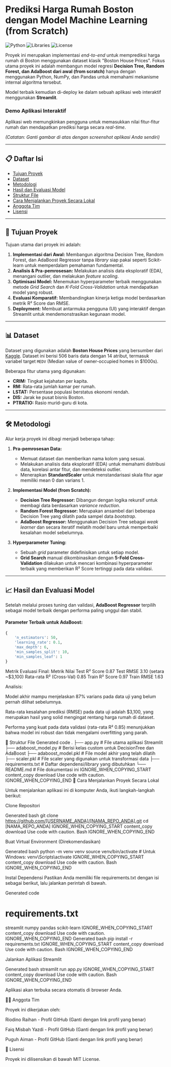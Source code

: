 
# Prediksi Harga Rumah Boston dengan Model Machine Learning (from Scratch)

![Python](https://img.shields.io/badge/Python-3.9%2B-blue.svg)
![Libraries](https://img.shields.io/badge/Libraries-Pandas%2C%20NumPy%2C%20Streamlit-orange.svg)
![License](https://img.shields.io/badge/License-MIT-green.svg)

Proyek ini merupakan implementasi *end-to-end* untuk memprediksi harga rumah di Boston menggunakan dataset klasik "Boston House Prices". Fokus utama proyek ini adalah membangun model regresi **Decision Tree, Random Forest, dan AdaBoost dari awal (from scratch)** hanya dengan menggunakan Python, NumPy, dan Pandas untuk memahami mekanisme internal algoritma tersebut.

Model terbaik kemudian di-deploy ke dalam sebuah aplikasi web interaktif menggunakan **Streamlit**.

###  Demo Aplikasi Interaktif

Aplikasi web memungkinkan pengguna untuk memasukkan nilai fitur-fitur rumah dan mendapatkan prediksi harga secara *real-time*.


*(Catatan: Ganti gambar di atas dengan screenshot aplikasi Anda sendiri)*

---

## 📋 Daftar Isi
- [Tujuan Proyek](#-tujuan-proyek)
- [Dataset](#-dataset)
- [Metodologi](#-metodologi)
- [Hasil dan Evaluasi Model](#-hasil-dan-evaluasi-model)
- [Struktur File](#-struktur-file)
- [Cara Menjalankan Proyek Secara Lokal](#-cara-menjalankan-proyek-secara-lokal)
- [Anggota Tim](#-anggota-tim)
- [Lisensi](#-lisensi)

---

## 🎯 Tujuan Proyek
Tujuan utama dari proyek ini adalah:
1.  **Implementasi dari Awal:** Membangun algoritma Decision Tree, Random Forest, dan AdaBoost Regressor tanpa *library* siap pakai seperti Scikit-learn untuk memperdalam pemahaman fundamental.
2.  **Analisis & Pra-pemrosesan:** Melakukan analisis data eksploratif (EDA), menangani outlier, dan melakukan *feature scaling*.
3.  **Optimisasi Model:** Menemukan hyperparameter terbaik menggunakan metode *Grid Search* dan *K-Fold Cross-Validation* untuk mendapatkan model yang robust.
4.  **Evaluasi Komparatif:** Membandingkan kinerja ketiga model berdasarkan metrik R² Score dan RMSE.
5.  **Deployment:** Membuat antarmuka pengguna (UI) yang interaktif dengan Streamlit untuk mendemonstrasikan kegunaan model.

---

## 📊 Dataset
Dataset yang digunakan adalah **Boston House Prices** yang bersumber dari [Kaggle](https://www.kaggle.com/datasets/vikrishnan/boston-house-prices). Dataset ini berisi 506 baris data dengan 14 atribut, termasuk variabel target `MEDV` (Median value of owner-occupied homes in $1000s).

Beberapa fitur utama yang digunakan:
- **CRIM:** Tingkat kejahatan per kapita.
- **RM:** Rata-rata jumlah kamar per rumah.
- **LSTAT:** Persentase populasi berstatus ekonomi rendah.
- **DIS:** Jarak ke pusat bisnis Boston.
- **PTRATIO:** Rasio murid-guru di kota.

---

## 🛠️ Metodologi
Alur kerja proyek ini dibagi menjadi beberapa tahap:

1.  **Pra-pemrosesan Data:**
    - Memuat dataset dan memberikan nama kolom yang sesuai.
    - Melakukan analisis data eksploratif (EDA) untuk memahami distribusi data, korelasi antar fitur, dan mendeteksi outlier.
    - Menerapkan **StandardScaler** untuk menstandarisasi skala fitur agar memiliki mean 0 dan varians 1.

2.  **Implementasi Model (from Scratch):**
    - **Decision Tree Regressor:** Dibangun dengan logika rekursif untuk membagi data berdasarkan *variance reduction*.
    - **Random Forest Regressor:** Merupakan ansambel dari beberapa Decision Tree yang dilatih pada sampel data *bootstrap*.
    - **AdaBoost Regressor:** Menggunakan Decision Tree sebagai *weak learner* dan secara iteratif melatih model baru untuk memperbaiki kesalahan model sebelumnya.

3.  **Hyperparameter Tuning:**
    - Sebuah *grid* parameter didefinisikan untuk setiap model.
    - **Grid Search** manual dikombinasikan dengan **5-Fold Cross-Validation** dilakukan untuk mencari kombinasi hyperparameter terbaik yang memberikan R² Score tertinggi pada data validasi.

---

## 📈 Hasil dan Evaluasi Model
Setelah melalui proses tuning dan validasi, **AdaBoost Regressor** terpilih sebagai model terbaik dengan performa paling unggul dan stabil.

#### Parameter Terbaik untuk AdaBoost:
```python
{
    'n_estimators': 50,
    'learning_rate': 0.1,
    'max_depth': 6,
    'min_samples_split': 10,
    'min_samples_leaf': 1
}
```
Metrik Evaluasi Final:
Metrik	Nilai
Test R² Score	0.87
Test RMSE	3.10 (setara ~$3,100)
Rata-rata R² (Cross-Val)	0.85
Train R² Score	0.97
Train RMSE	1.63

Analisis:

Model akhir mampu menjelaskan 87% varians pada data uji yang belum pernah dilihat sebelumnya.

Rata-rata kesalahan prediksi (RMSE) pada data uji adalah $3,100, yang merupakan hasil yang solid mengingat rentang harga rumah di dataset.

Performa yang kuat pada data validasi (rata-rata R² 0.85) menunjukkan bahwa model ini robust dan tidak mengalami overfitting yang parah.

📁 Struktur File
Generated code
.
├── app.py              # File utama aplikasi Streamlit
├── adaboost_model.py   # Berisi kelas custom untuk DecisionTree dan AdaBoost
├── adaboost_model.pkl  # File model akhir yang telah dilatih
├── scaler.pkl          # File scaler yang digunakan untuk transformasi data
├── requirements.txt    # Daftar dependensi/library yang dibutuhkan
└── README.md           # File dokumentasi ini
IGNORE_WHEN_COPYING_START
content_copy
download
Use code with caution.
IGNORE_WHEN_COPYING_END
🚀 Cara Menjalankan Proyek Secara Lokal

Untuk menjalankan aplikasi ini di komputer Anda, ikuti langkah-langkah berikut:

Clone Repositori

Generated bash
git clone https://github.com/[USERNAME_ANDA]/[NAMA_REPO_ANDA].git
cd [NAMA_REPO_ANDA]
IGNORE_WHEN_COPYING_START
content_copy
download
Use code with caution.
Bash
IGNORE_WHEN_COPYING_END

Buat Virtual Environment (Direkomendasikan)

Generated bash
python -m venv venv
source venv/bin/activate  # Untuk Windows: venv\Scripts\activate
IGNORE_WHEN_COPYING_START
content_copy
download
Use code with caution.
Bash
IGNORE_WHEN_COPYING_END

Instal Dependensi
Pastikan Anda memiliki file requirements.txt dengan isi sebagai berikut, lalu jalankan perintah di bawah.

Generated code
# requirements.txt
streamlit
numpy
pandas
scikit-learn
IGNORE_WHEN_COPYING_START
content_copy
download
Use code with caution.
IGNORE_WHEN_COPYING_END
Generated bash
pip install -r requirements.txt
IGNORE_WHEN_COPYING_START
content_copy
download
Use code with caution.
Bash
IGNORE_WHEN_COPYING_END

Jalankan Aplikasi Streamlit

Generated bash
streamlit run app.py
IGNORE_WHEN_COPYING_START
content_copy
download
Use code with caution.
Bash
IGNORE_WHEN_COPYING_END

Aplikasi akan terbuka secara otomatis di browser Anda.

🧑‍💻 Anggota Tim

Proyek ini dikerjakan oleh:

Riodino Raihan - Profil GitHub (Ganti dengan link profil yang benar)

Faiq Misbah Yazdi - Profil GitHub (Ganti dengan link profil yang benar)

Puguh Aiman - Profil GitHub (Ganti dengan link profil yang benar)

📜 Lisensi

Proyek ini dilisensikan di bawah MIT License.

